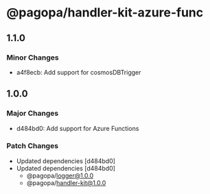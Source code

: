 # @pagopa/handler-kit-azure-func

## 1.1.0

### Minor Changes

- a4f8ecb: Add support for cosmosDBTrigger

## 1.0.0

### Major Changes

- d484bd0: Add support for Azure Functions

### Patch Changes

- Updated dependencies [d484bd0]
- Updated dependencies [d484bd0]
  - @pagopa/logger@1.0.0
  - @pagopa/handler-kit@1.0.0
